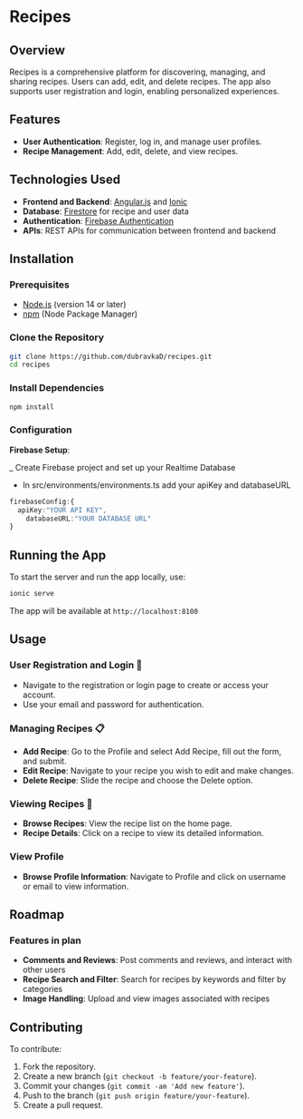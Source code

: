 # Recipes 

## Overview

Recipes is a comprehensive platform for discovering, managing, and sharing recipes. Users can add, edit, and delete recipes. The app also supports user registration and login, enabling personalized experiences.

## Features

- **User Authentication**: Register, log in, and manage user profiles.
- **Recipe Management**: Add, edit, delete, and view recipes.

## Technologies Used

- **Frontend and Backend**: [Angular.js](https://angular.dev/) and [Ionic](https://ionic.io/)
- **Database**: [Firestore](https://firebase.google.com/products/firestore) for recipe and user data
- **Authentication**: [Firebase Authentication](https://firebase.google.com/products/auth)
- **APIs**: REST APIs for communication between frontend and backend

## Installation

### Prerequisites

- [Node.js](https://nodejs.org/) (version 14 or later)
- [npm](https://www.npmjs.com/) (Node Package Manager)

### Clone the Repository

```bash
git clone https://github.com/dubravkaD/recipes.git
cd recipes
```

### Install Dependencies

```bash
npm install
```

### Configuration

**Firebase Setup**:

_ Create Firebase project and set up your Realtime Database
- In src/environments/environments.ts add your apiKey and databaseURL

```typescript
firebaseConfig:{
  apiKey:"YOUR API KEY",
    databaseURL:"YOUR DATABASE URL"
}  
```

## Running the App

To start the server and run the app locally, use:

```bash
ionic serve
```

The app will be available at `http://localhost:8100`

## Usage

### User Registration and Login 🔐

- Navigate to the registration or login page to create or access your account.
- Use your email and password for authentication.

### Managing Recipes 📋

- **Add Recipe**: Go to the Profile and select Add Recipe, fill out the form, and submit.
- **Edit Recipe**: Navigate to your recipe you wish to edit and make changes.
- **Delete Recipe**: Slide the recipe and choose the Delete option.

### Viewing Recipes 📖

- **Browse Recipes**: View the recipe list on the home page.
- **Recipe Details**: Click on a recipe to view its detailed information.

### View Profile

- **Browse Profile Information**: Navigate to Profile and click on username or email to view information.

## Roadmap

### Features in plan

- **Comments and Reviews**: Post comments and reviews, and interact with other users
- **Recipe Search and Filter**: Search for recipes by keywords and filter by categories
- **Image Handling**: Upload and view images associated with recipes

## Contributing
To contribute:

1. Fork the repository.
2. Create a new branch (`git checkout -b feature/your-feature`).
3. Commit your changes (`git commit -am 'Add new feature'`).
4. Push to the branch (`git push origin feature/your-feature`).
5. Create a pull request.

